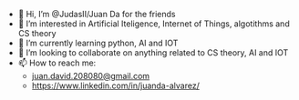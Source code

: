- 👋 Hi, I’m @JudasII/Juan Da for the friends
- 👀 I’m interested in Artificial Iteligence, Internet of Things, algotithms and CS theory
- 🌱 I’m currently learning python, AI and IOT
- 💞️ I’m looking to collaborate on anything related to CS theory, AI and IOT 
- 📫 How to reach me: 
  - juan.david.208080@gmail.com
  - https://www.linkedin.com/in/juanda-alvarez/

<!---
JudasII/JudasII is a ✨ special ✨ repository because its `README.md` (this file) appears on your GitHub profile.
You can click the Preview link to take a look at your changes.
--->
